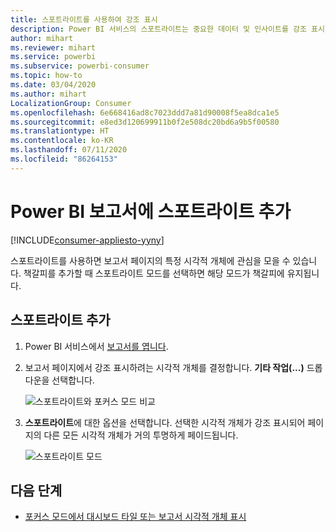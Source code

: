 ```yaml
---
title: 스포트라이트를 사용하여 강조 표시
description: Power BI 서비스의 스포트라이트는 중요한 데이터 및 인사이트를 강조 표시합니다.
author: mihart
ms.reviewer: mihart
ms.service: powerbi
ms.subservice: powerbi-consumer
ms.topic: how-to
ms.date: 03/04/2020
ms.author: mihart
LocalizationGroup: Consumer
ms.openlocfilehash: 6e668416ad8c7023ddd7a81d90008f5ea8dca1e5
ms.sourcegitcommit: e8ed3d120699911b0f2e508dc20bd6a9b5f00580
ms.translationtype: HT
ms.contentlocale: ko-KR
ms.lasthandoff: 07/11/2020
ms.locfileid: "86264153"
---
```

# <a name="add-spotlights-to-power-bi-reports"></a>Power BI 보고서에 스포트라이트 추가

[!INCLUDE[consumer-appliesto-yyny](../includes/consumer-appliesto-yyny.md)]

스포트라이트를 사용하면 보고서 페이지의 특정 시각적 개체에 관심을 모을 수 있습니다.  책갈피를 추가할 때 스포트라이트 모드를 선택하면 해당 모드가 책갈피에 유지됩니다.

## <a name="add-a-spotlight"></a>스포트라이트 추가

1. Power BI 서비스에서 [보고서를 엽니다](end-user-report-open.md).

2. 보고서 페이지에서 강조 표시하려는 시각적 개체를 결정합니다. **기타 작업(...)** 드롭다운을 선택합니다.  

    ![스포트라이트와 포커스 모드 비교](media/end-user-spotlight/power-bi-spotlight.png)

3. **스포트라이트**에 대한 옵션을 선택합니다. 선택한 시각적 개체가 강조 표시되어 페이지의 다른 모든 시각적 개체가 거의 투명하게 페이드됩니다. 

    ![스포트라이트 모드](media/end-user-spotlight/power-bi-spotlighted.png)



## <a name="next-steps"></a>다음 단계

* [포커스 모드에서 대시보드 타일 또는 보고서 시각적 개체 표시](end-user-focus.md)


